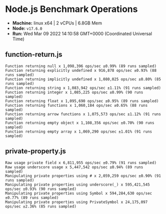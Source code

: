 # Node.js Benchmark Operations

* __Machine:__ linux x64 | 2 vCPUs | 6.8GB Mem
* __Node:__ `v17.6.0`
* __Run:__ Wed Mar 09 2022 14:10:58 GMT+0000 (Coordinated Universal Time)

## function-return.js
```
Function returning null x 1,098,396 ops/sec ±0.99% (89 runs sampled)
Function returning explicitly undefined x 916,878 ops/sec ±0.93% (88 runs sampled)
Function returning implicitly undefined x 1,080,025 ops/sec ±0.80% (85 runs sampled)
Function returning string x 1,083,942 ops/sec ±1.11% (91 runs sampled)
Function returning integer x 1,085,225 ops/sec ±0.99% (90 runs sampled)
Function returning float x 1,095,690 ops/sec ±0.95% (89 runs sampled)
Function returning functions x 1,060,184 ops/sec ±0.65% (88 runs sampled)
Function returning arrow functions x 1,075,573 ops/sec ±1.12% (91 runs sampled)
Function returning empty object x 1,108,356 ops/sec ±0.70% (90 runs sampled)
Function returning empty array x 1,069,290 ops/sec ±1.01% (91 runs sampled)
```
## private-property.js
```
Raw usage private field x 6,811,955 ops/sec ±0.79% (91 runs sampled)
Raw usage underscore usage x 5,447,542 ops/sec ±0.94% (89 runs sampled)
Manipulating private properties using # x 2,059,259 ops/sec ±0.90% (91 runs sampled)
Manipulating private properties using underscore(_) x 595,421,545 ops/sec ±0.93% (90 runs sampled)
Manipulating private properties using Symbol x 594,284,630 ops/sec ±0.77% (89 runs sampled)
Manipulating private properties using PrivateSymbol x 24,175,097 ops/sec ±2.36% (85 runs sampled)
```
